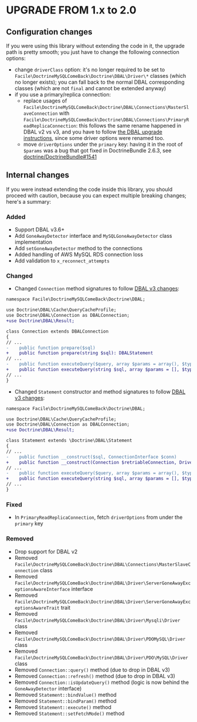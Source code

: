 # UPGRADE FROM 1.x to 2.0
## Configuration changes
If you were using this library without extending the code in it, the upgrade path is pretty smooth; you just have to change the following connection options: 
 * change `driverClass` option: it's no longer required to be set to `Facile\DoctrineMySQLComeBack\Doctrine\DBAL\Driver\*` classes (which no longer exists); you can fall back to the normal DBAL corresponding classes (which are not `final` and cannot be extended anyway)
 * if you use a primary/replica connection:
   * replace usages of `Facile\DoctrineMySQLComeBack\Doctrine\DBAL\Connections\MasterSlaveConnection` with `Facile\DoctrineMySQLComeBack\Doctrine\DBAL\Connections\PrimaryReadReplicaConnection`: this follows the same rename happened in DBAL v2 vs v3, and you have to follow [the DBAL upgrade instructions](https:\\github.com\doctrine\dbal\blob\3.3.x\UPGRADE.md#deprecated-masterslaveconnection-use-primaryreadreplicaconnection), since some driver options were renamed too.
   * move `driverOptions` under the `primary` key: having it in the root of `$params` was a bug that got fixed in DoctrineBundle 2.6.3, see [doctrine/DoctrineBundle#1541](https://github.com/doctrine/DoctrineBundle/issues/1541)

## Internal changes
If you were instead extending the code inside this library, you should proceed with caution, because you can expect multiple breaking changes; here's a summary:

### Added
* Support DBAL v3.6+
* Add `GoneAwayDetector` interface and `MySQLGoneAwayDetector` class implementation
* Add `setGoneAwayDetector` method to the connections
* Added handling of AWS MySQL RDS connection loss
* Add validation to `x_reconnect_attempts`

### Changed
* Changed `Connection` method signatures to follow [DBAL v3 changes](https://github.com/doctrine/dbal/blob/3.3.x/UPGRADE.md#upgrade-to-30):

```diff
namespace Facile\DoctrineMySQLComeBack\Doctrine\DBAL;

use Doctrine\DBAL\Cache\QueryCacheProfile;
use Doctrine\DBAL\Connection as DBALConnection;
+use Doctrine\DBAL\Result;

class Connection extends DBALConnection
{
// ...
-    public function prepare($sql)
+    public function prepare(string $sql): DBALStatement
// ...
-    public function executeQuery($query, array $params = array(), $types = array(), QueryCacheProfile $qcp = null)
+    public function executeQuery(string $sql, array $params = [], $types = [], ?QueryCacheProfile $qcp = null): Result
// ...
}
```
* Changed `Statement` constructor and method signatures to follow [DBAL v3 changes](https://github.com/doctrine/dbal/blob/3.3.x/UPGRADE.md#upgrade-to-30):
```diff
namespace Facile\DoctrineMySQLComeBack\Doctrine\DBAL;

use Doctrine\DBAL\Cache\QueryCacheProfile;
use Doctrine\DBAL\Connection as DBALConnection;
+use Doctrine\DBAL\Result;

class Statement extends \Doctrine\DBAL\Statement
{
// ...
-    public function __construct($sql, ConnectionInterface $conn)
+    public function __construct(Connection $retriableConnection, Driver\Statement $statement, string $sql)
// ...
-    public function executeQuery($query, array $params = array(), $types = array(), QueryCacheProfile $qcp = null)
+    public function executeQuery(string $sql, array $params = [], $types = [], ?QueryCacheProfile $qcp = null): Result
// ...
}
```

### Fixed
* In `PrimaryReadReplicaConnection`, fetch `driverOptions` from under the `primary` key

### Removed
* Drop support for DBAL v2
* Removed `Facile\DoctrineMySQLComeBack\Doctrine\DBAL\Connections\MasterSlaveConnection` class
* Removed `Facile\DoctrineMySQLComeBack\Doctrine\DBAL\Driver\ServerGoneAwayExceptionsAwareInterface` interface
* Removed `Facile\DoctrineMySQLComeBack\Doctrine\DBAL\Driver\ServerGoneAwayExceptionsAwareTrait` trait
* Removed `Facile\DoctrineMySQLComeBack\Doctrine\DBAL\Driver\Mysqli\Driver` class
* Removed `Facile\DoctrineMySQLComeBack\Doctrine\DBAL\Driver\PDOMySQL\Driver` class
* Removed `Facile\DoctrineMySQLComeBack\Doctrine\DBAL\Driver\PDO\MySQL\Driver` class
* Removed `Connection::query()` method (due to drop in DBAL v3)
* Removed `Connection::refresh()` method (due to drop in DBAL v3)
* Removed `Connection::isUpdateQuery()` method (logic is now behind the `GoneAwayDetector` interface)
* Removed `Statement::bindValue()` method
* Removed `Statement::bindParam()` method
* Removed `Statement::execute()` method
* Removed `Statement::setFetchMode()` method
